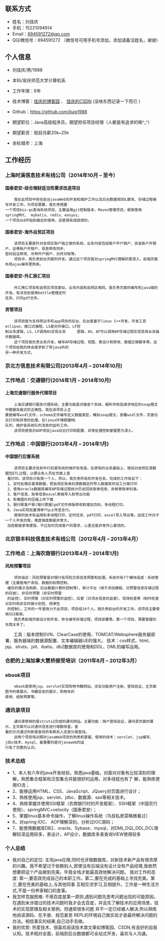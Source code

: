 ## 联系方式
* 姓名：刘佳庆
* 手机：15221094914 
* Email：694591272@qq.com 
* QQ/微信号：694591272 （微信号可用手机号添加，添加请备注姓名，谢谢）

## 个人信息
* 刘佳庆/男/1988

* 本科/安庆师范大学计算机系

* 工作年限：6年

* 技术博客：[佳庆的博客园](http://www.cnblogs.com/jiaqingblog/) 、 [佳庆的CSDN](http://blog.csdn.net/jiaqing_blog)  (没啥东西记录一下而已 )

* Github：https://github.com/liujq1988 

* 期望职位：Java高级程序员，期望担任项目经理（人都是有追求的嘛^_^）

* 期望薪资：税前月薪20k~25k

* 坐标城市：上海

## 工作经历
### 上海时溪信息技术有线公司（2014年10月 – 至今）
#### 国泰君安-综合理财适当性需求改造项目
        我在此项目中担任前台javaWeb的开发和维护工作以及后台数据库DDL脚本、存储过程编写开发工作。为项目需要，我负责搭建
    一个项目biz-qs查询系统项目，主要运用git控制版本，Maven管理项目，框架使用springMVC、 mybatis、redis、easyui，
    一个项目从0开始到最后的使用，还是很有成就感的。
#### 国泰君安-海外自贸区项目
        该项目主要是针对自贸区账户独立做的系统。业务内容包括客户开户销户、资金账户开销户、证券账户开销户、信息修改同步、
    密码验证修改、币种开户销户、日终对账等。
        项目中，我负责前台页面的开发，通过这个项目我对springMVC理解的更深入，前端页面布局ajax编写更熟练。
#### 国泰君安-外汇换汇项目
        外汇换汇项目和自贸区项目类似，业务内容和自贸区相同。我负责页面的编写和java端的开发。有涉及到使用kettle管理定时
    任务，打印pdf文件。	
#### 资管项目
        该项目是为支持周边手机app项目的后台，后台是基于linux C++开发，开发工具eclipse，接口式编程，LS是对外接口，LF控
    制业务逻辑，LS、LF调用AS实现业务     逻辑，AS、AF可以调用AP存储过程实现具体业务操作数据库。
        这个项目我负责业务开发，编写AP存储过程、视图、表设计和修改、数据迁移脚本等。这个项目给我的体会是学到了除java外的
    另一种开发方式。
### 京北方信息技术有限公司(2013年4月 – 2014年10月)
### 工作地点：交通银行(2014年1月 – 2014年10月)	
#### 上海交通银行服务代理项目
        上海交通银行服务代理系统，主要功能是对接各个系统，解析并校验请求响应的soap报文中数据及格式的正确性。我在该项目上主
    要是编写wsdl文件，schema文件编写定义数据类型，模拟soap报文，部署wsdl文件，完善日志打印和异常的处理。在linux环境搭建MQ
    队列，维护各系统队列消息的监听工作。
        该项目使我对AOP添加java日志打印和配置、异常处理控制掌握更为深入。
	
### 工作地点：中国银行(2013年4月 – 2014年1月)	
#### 中国银行后督系统
        该项目主要涉及到中行后督系统的维护及改造，在原有的业务基础上，增加对自贸区源数据包ETL过程，以便业务人员在页面上查
     看打印。该项目只有我一个人，所以，我负责所有的开发任务，完成的工作有如下：
     1、定时处理后督源数据，把自贸区账单的源数据定时导入数据库并加工分类打印
     2、使用oracle数据库编写AP存储过程统计历史回执账单信息、非邮寄账单封装。
     3、客户信息、账单信息excel表格导入和导出功能
     4、影像图片的压缩上传下载
     5、银行联客户联(银行票据)pdf文件排版修改和增加页码、多线程打印。
     6、Java实现批量清单ftp上传至总行。
        使用的技术有运用到多线程打印、定时任务、pdf打印、excel导入导出等。这段工作对于一个人开发的我，难度强度都是非常大。
     加班都是家常便饭，不过及时完成客户的需求，心里还是非常开心喜悦的。
	
### 北京银丰科技信息技术有线公司（2012年4月 – 2013年4月）	
### 工作地点：上海农商银行(2013年4月 – 2014年1月)
#### 风险预警项目	
        项目描述：风险预警是对银行有风险交易信息预警和处理。系统共有7个模块组成：系统管理（主要是用户添加、数据的权限控制、
     缓存的展示及刷新、后台数据计算的控制等）、审计平台（用于添加模板、对预警信息存储过程的存放）、非实时预警（非实时预警
     的监控）、实时预警（对实时预警的监控）、后督（对流水信息的监督）、现场检查等（制作检查对实时和非实时做计划性、规律性
     的控制）。工作的一年里效力于此项目，项目组14个人。我负责前台的开发工作。该项目主要使用SSI框架。
        我负责前端页面设计和开发，参与编写存储过程，项目部署等。第一个项目，需要掌握的东西太多了。
        工具：版本控制SVN、ClearCase的使用、TOMCAT/Websphere服务器部署、服务器端的数据源配置、文本编辑器UE的强大。
	技术：css样式、html、jsp、struts、jstl、ibatis、db2数据库的使用和DDL、DML的编写运用。
	
### 合肥的上海加拿大慧桥接受培训（2011年8月 – 2012年3月）
### ebook项目
        ebook是使用jsp、servlet实现购物书籍网站。涉及功能用户注册，登陆验证，主页面图书列表展示，书籍信息的展示，购物车的
    使用、结账预算等。
### 通讯录项目	
        通讯录使用的是struts2完成的通讯网站。主要功能：用户登陆验证，通讯录页面的展示，主页面可以对通讯信息进行增删改查，查
    看的方式通过判断是查找所有联系人还是分类查找。
        这两个项目培训期对javaWeb项目的熟悉和掌握，使用的技术：servlet、jsp编写、jdbc技术、mysql、最重要的是对javaweb的运
    行有了完整的认识。
### 技术总结
* 1、本人有六年的java开发经验，熟悉java基础，对面对对象有比较深刻的理解，熟悉集合框架和泛型集合并能很好的运用，对多线程也有了
  解，能熟练使用IO流；
* 2、能够运用HTML、CSS、JavaScript、JQuery对页面进行设计； 
* 3、熟练使用jsp、servlet、jdbc、数据源、sax等相关技术。
* 4、熟练掌握并使用SSI框架（农商银行时的开发框架）、SSH框架（中国农行使用）、springMVC+velocity（国泰君安）； 
* 5、掌握linux基本命令操作，了解linux操作系统（鸟叔私房菜略微看过）
* 6、对spring IOC、 AOP理解深刻，分析过IOC源码；
* 7、能使用数据库DB2、oracle、Sybase、mysql，对DML,DQL,DDL,DCL理解较深运用较多，表设计，AP设计，数据库多表查询VIEW使用较多
### 个人总结
* 我对自己的定位: 主攻java应用,同时也涉猎数据库，对新技术新产品有很浓厚的兴趣。我不希望过于依赖别人,即使没有后端没有设计没有产品经理,我依然想要把这个产品做到完美。毕竟全栈才能最高效地解决问题。 我对工作的态度: 第一,要高效完成自己的本职工作。第二,要在完成的基础上寻找完美。第三,要在完美的基础上,与其他同事 互相交流学习,互相提升。工作是一种生活方式,不是一份养家糊口的差事。
* 我怎样克服困难: 不用百度是第一原则,遇到问题先思考问题出现的可能原因，在遇到未涉猎过的技术问题时我才会去百度，并且先了解技术的应用场景，技术的实现原理及相关案例。但通常很多问题 并不一定已经被人解决,所以熟练地阅读源码、在手册、规范甚至 REPL的环境自己做实验才是最终解决问题的办法。相信事实的结果,自己动手去做。
* 我的优势: 热爱技术、很喜欢阅读技术类文章如博客园、CSDN,有良好的自我认知。技术相对全面，前端到后台数据都可全站式开发，喜欢与人沟通。

